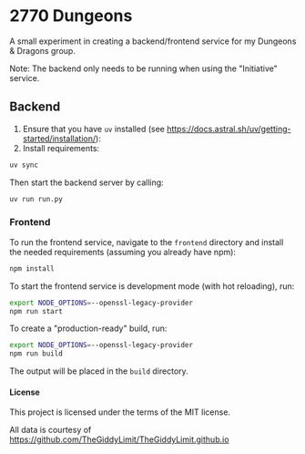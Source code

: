 # 2770 Dungeons

A small experiment in creating a backend/frontend service for my Dungeons & Dragons group. 

Note: The backend only needs to be running when using the "Initiative" service.



## Backend

1. Ensure that you have `uv` installed (see https://docs.astral.sh/uv/getting-started/installation/):
2. Install requirements:
```bash
uv sync
```

Then start the backend server by calling:

```bash
uv run run.py
```



### Frontend

To run the frontend service, navigate to the `frontend` directory and install the needed requirements (assuming you already have npm):

```bash
npm install
```

To start the frontend service is development mode (with hot reloading), run:

```bash
export NODE_OPTIONS=--openssl-legacy-provider
npm run start
```

To create a "production-ready" build, run:

```bash
export NODE_OPTIONS=--openssl-legacy-provider
npm run build
```
The output will be placed in the `build` directory.


#### License

This project is licensed under the terms of the MIT license.

All data is courtesy of https://github.com/TheGiddyLimit/TheGiddyLimit.github.io
